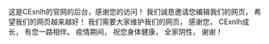 这是CExnlh的官网的后台，感谢您的访问！
我们诚恳邀请您编辑我们的网页，
希望我们的网页越来越好！
我们需要大家维护我们的网页，
感谢您，
CExnlh成长，
有您一路相伴。
疫情期间，
祝您身体健康，
全家阴性，
谢谢！
